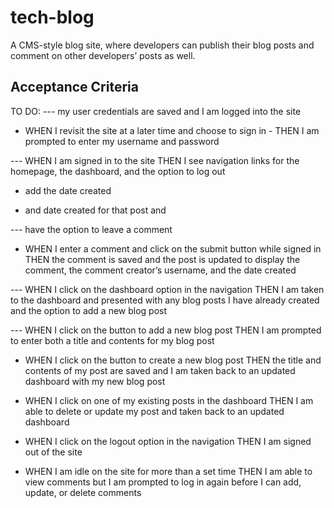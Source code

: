# tech-blog
A CMS-style blog site, where developers can publish their blog posts and comment on other developers’ posts as well.


## Acceptance Criteria


TO DO:
--- my user credentials are saved and I am logged into the site

- WHEN I revisit the site at a later time and choose to sign in - THEN I am prompted to enter my username and password

--- WHEN I am signed in to the site THEN I see navigation links for the homepage, the dashboard, and the option to log out

- add the date created

- and date created for that post and 

--- have the option to leave a comment 

- WHEN I enter a comment and click on the submit button while signed in THEN the comment is saved and the post is updated to display the comment, the comment creator’s username, and the date created

--- WHEN I click on the dashboard option in the navigation THEN I am taken to the dashboard and presented with any blog posts I have already created and the option to add a new blog post

--- WHEN I click on the button to add a new blog post THEN I am prompted to enter both a title and contents for my blog post

- WHEN I click on the button to create a new blog post THEN the title and contents of my post are saved and I am taken back to an updated dashboard with my new blog post

- WHEN I click on one of my existing posts in the dashboard THEN I am able to delete or update my post and taken back to an updated dashboard

- WHEN I click on the logout option in the navigation THEN I am signed out of the site

- WHEN I am idle on the site for more than a set time THEN I am able to view comments but I am prompted to log in again before I can add, update, or delete comments
```